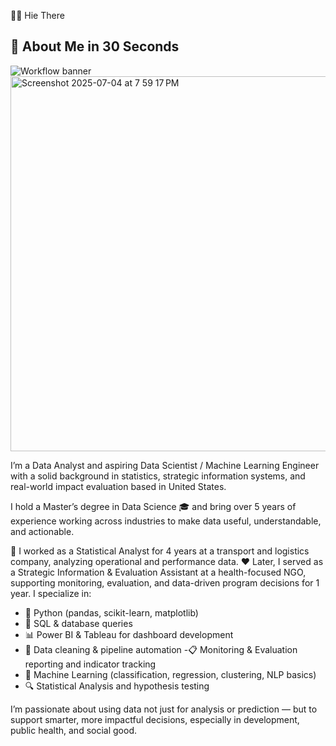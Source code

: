 👋🏽 Hie There

📌 About Me in 30 Seconds
----


![Workflow banner](https://github.com/user-attachments/assets/be9531a0-0084-4d53-bbbe-9394ab328dbb)
<img width="600" alt="Screenshot 2025-07-04 at 7 59 17 PM" src="https://github.com/user-attachments/assets/ddcfa404-d207-472c-8e4e-ad4c4087b8b8" />



I’m a Data Analyst and aspiring Data Scientist / Machine Learning Engineer with a solid background in statistics, strategic information systems, and real-world impact evaluation
based in United States.

I hold a Master’s degree in Data Science 🎓 and bring over 5 years of experience working across industries to make data useful, understandable, and actionable.

🧮 I worked as a Statistical Analyst for 4 years at a transport and logistics company, analyzing operational and performance data.
❤️ Later, I served as a Strategic Information & Evaluation Assistant at a health-focused NGO, supporting monitoring, evaluation, and data-driven program decisions for 1 year.
I specialize in:

- 🐍 Python (pandas, scikit-learn, matplotlib)
- 💾 SQL & database queries
- 📊 Power BI & Tableau for dashboard development
- 🧹 Data cleaning & pipeline automation
-📋 Monitoring & Evaluation reporting and indicator tracking
- 🤖 Machine Learning (classification, regression, clustering, NLP basics)
-  🔍 Statistical Analysis and hypothesis testing
  
I’m passionate about using data not just for analysis or prediction — but to support smarter, more impactful decisions, especially in development, public health, and social good.


